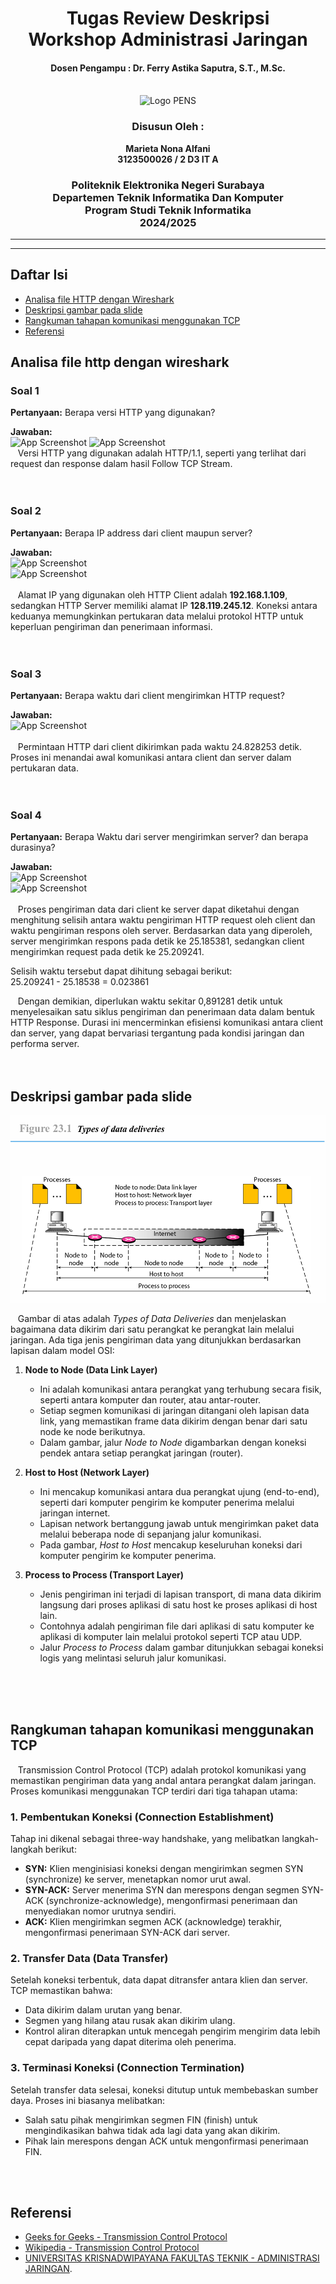 <div align="center">
    <h1 style="text-align: center;font-weight: bold">Tugas Review Deskripsi<br>Workshop Administrasi Jaringan</h1>
    <h4 style="text-align: center;">Dosen Pengampu : Dr. Ferry Astika Saputra, S.T., M.Sc.</h4>
</div>
<br />
<div align="center">
    <img src="Assets/Logo_PENS.jng" alt="Logo PENS">
    <h3 style="text-align: center;">Disusun Oleh : </h3>
    <p style="text-align: center;">
        <strong>Marieta Nona Alfani</strong><br>
        <strong>3123500026 / 2 D3 IT A</strong><br>
    </p>

<h3>Politeknik Elektronika Negeri Surabaya<br>Departemen Teknik
Informatika Dan Komputer<br>Program Studi Teknik Informatika<br>2024/2025</h3>
    <hr>
    <hr>
</div>


## Daftar Isi
- [Analisa file HTTP dengan Wireshark](#analisa-file-http-dengan-wireshark)
- [Deskripsi gambar pada slide](#deskripsi-gambar-pada-slide)
- [Rangkuman tahapan komunikasi menggunakan TCP](#rangkuman-tahapan-komunikasi-menggunakan-tcp)
- [Referensi](#referensi)

## Analisa file http dengan wireshark

### Soal 1

**Pertanyaan:**
Berapa versi HTTP yang digunakan?

**Jawaban:** <br>
![App Screenshot](Assets/no1.jng)
![App Screenshot](Assets/no1a.jng)<br>
&nbsp;&nbsp; Versi HTTP yang digunakan adalah HTTP/1.1, seperti yang terlihat dari request dan response dalam hasil Follow TCP Stream.
<br>
<br>
<br>
### Soal 2

**Pertanyaan:**
Berapa IP address dari client maupun server?

**Jawaban:** <br>
![App Screenshot](Assets/no2.jng)<br>
![App Screenshot](Assets/no3.jng)<br><br>
&nbsp;&nbsp; Alamat IP yang digunakan oleh HTTP Client adalah **192.168.1.109**, sedangkan HTTP Server memiliki alamat IP **128.119.245.12**. Koneksi antara keduanya memungkinkan pertukaran data melalui protokol HTTP untuk keperluan pengiriman dan penerimaan informasi.
<br>
<br>
<br>
### Soal 3

**Pertanyaan:**
Berapa waktu dari client mengirimkan HTTP request?

**Jawaban:** <br>
![App Screenshot](Assets/no4.jng)<br><br>
&nbsp;&nbsp; Permintaan HTTP dari client dikirimkan pada waktu 24.828253 detik. Proses ini menandai awal komunikasi antara client dan server dalam pertukaran data.
<br>
<br>
<br>
### Soal 4

**Pertanyaan:**
Berapa Waktu dari server mengirimkan server? dan berapa durasinya?

**Jawaban:** <br>
![App Screenshot](Assets/no5.jng)<br>
![App Screenshot](Assets/no6.jng)<br><br>
&nbsp;&nbsp; Proses pengiriman data dari client ke server dapat diketahui dengan menghitung selisih antara waktu pengiriman HTTP request oleh client dan waktu pengiriman respons oleh server. Berdasarkan data yang diperoleh, server mengirimkan respons pada detik ke 25.185381, sedangkan client mengirimkan request pada detik ke 25.209241. 

Selisih waktu tersebut dapat dihitung sebagai berikut:  
25.209241 - 25.18538 = 0.023861 

&nbsp;&nbsp; Dengan demikian, diperlukan waktu sekitar 0,891281 detik untuk menyelesaikan satu siklus pengiriman dan penerimaan data dalam bentuk HTTP Response. Durasi ini mencerminkan efisiensi komunikasi antara client dan server, yang dapat bervariasi tergantung pada kondisi jaringan dan performa server.
<br>
<br>
<br>
## Deskripsi gambar pada slide 
![App Screenshot](Assets/no7.png)<br>

&nbsp;&nbsp; Gambar di atas adalah *Types of Data Deliveries* dan menjelaskan bagaimana data dikirim dari satu perangkat ke perangkat lain melalui jaringan. Ada tiga jenis pengiriman data yang ditunjukkan berdasarkan lapisan dalam model OSI:

1. **Node to Node (Data Link Layer)**  
   - Ini adalah komunikasi antara perangkat yang terhubung secara fisik, seperti antara komputer dan router, atau antar-router.  
   - Setiap segmen komunikasi di jaringan ditangani oleh lapisan data link, yang memastikan frame data dikirim dengan benar dari satu node ke node berikutnya.  
   - Dalam gambar, jalur *Node to Node* digambarkan dengan koneksi pendek antara setiap perangkat jaringan (router).

2. **Host to Host (Network Layer)**  
   - Ini mencakup komunikasi antara dua perangkat ujung (end-to-end), seperti dari komputer pengirim ke komputer penerima melalui jaringan internet.  
   - Lapisan network bertanggung jawab untuk mengirimkan paket data melalui beberapa node di sepanjang jalur komunikasi.  
   - Pada gambar, *Host to Host* mencakup keseluruhan koneksi dari komputer pengirim ke komputer penerima.

3. **Process to Process (Transport Layer)**  
   - Jenis pengiriman ini terjadi di lapisan transport, di mana data dikirim langsung dari proses aplikasi di satu host ke proses aplikasi di host lain.  
   - Contohnya adalah pengiriman file dari aplikasi di satu komputer ke aplikasi di komputer lain melalui protokol seperti TCP atau UDP.  
   - Jalur *Process to Process* dalam gambar ditunjukkan sebagai koneksi logis yang melintasi seluruh jalur komunikasi.
<br>
<br>
<br>

## Rangkuman tahapan komunikasi menggunakan TCP
&nbsp;&nbsp; Transmission Control Protocol (TCP) adalah protokol komunikasi yang memastikan pengiriman data yang andal antara perangkat dalam jaringan. Proses komunikasi menggunakan TCP terdiri dari tiga tahapan utama:

### 1. Pembentukan Koneksi (Connection Establishment)
Tahap ini dikenal sebagai three-way handshake, yang melibatkan langkah-langkah berikut:
- **SYN:** Klien menginisiasi koneksi dengan mengirimkan segmen SYN (synchronize) ke server, menetapkan nomor urut awal.
- **SYN-ACK:** Server menerima SYN dan merespons dengan segmen SYN-ACK (synchronize-acknowledge), mengonfirmasi penerimaan dan menyediakan nomor urutnya sendiri.
- **ACK:** Klien mengirimkan segmen ACK (acknowledge) terakhir, mengonfirmasi penerimaan SYN-ACK dari server.

### 2. Transfer Data (Data Transfer)
Setelah koneksi terbentuk, data dapat ditransfer antara klien dan server. TCP memastikan bahwa:
- Data dikirim dalam urutan yang benar.
- Segmen yang hilang atau rusak akan dikirim ulang.
- Kontrol aliran diterapkan untuk mencegah pengirim mengirim data lebih cepat daripada yang dapat diterima oleh penerima.

### 3. Terminasi Koneksi (Connection Termination)
Setelah transfer data selesai, koneksi ditutup untuk membebaskan sumber daya. Proses ini biasanya melibatkan:
- Salah satu pihak mengirimkan segmen FIN (finish) untuk mengindikasikan bahwa tidak ada lagi data yang akan dikirim.
- Pihak lain merespons dengan ACK untuk mengonfirmasi penerimaan FIN.
<br>
<br>

## Referensi

- [Geeks for Geeks - Transmission Control Protocol](https://www.geeksforgeeks.org/benefits-of-multithreading-in-operating-system/)
- [Wikipedia - Transmission Control Protocol](https://en.wikipedia.org/wiki/Transmission_Control_Protocol)
- [UNIVERSITAS KRISNADWIPAYANA
FAKULTAS TEKNIK - ADMINISTRASI JARINGAN](https://repository.unkris.ac.id/id/eprint/34/1/administrasi-jaringan.pdf).

